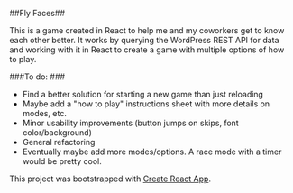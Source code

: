 ##Fly Faces##

This is a game created in React to help me and my coworkers get to know each other better. It works by querying the WordPress REST API for data and working with it in React to create a game with multiple options of how to play.

###To do: ###

* Find a better solution for starting a new game than just reloading
* Maybe add a "how to play" instructions sheet with more details on modes, etc.
* Minor usability improvements (button jumps on skips, font color/background)
* General refactoring
* Eventually maybe add more modes/options. A race mode with a timer would be pretty cool.

This project was bootstrapped with [Create React App](https://github.com/facebookincubator/create-react-app).
